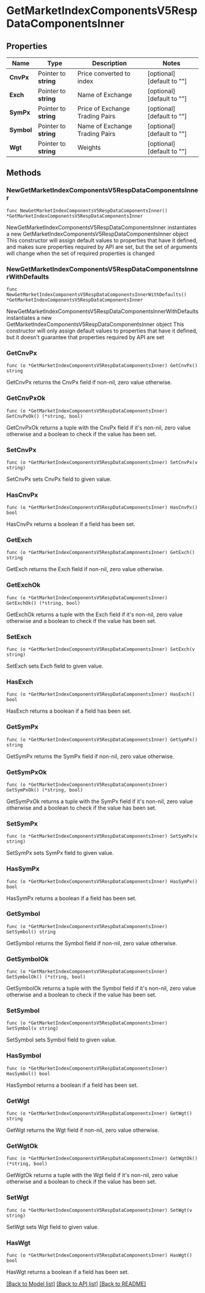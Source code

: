 # GetMarketIndexComponentsV5RespDataComponentsInner

## Properties

Name | Type | Description | Notes
------------ | ------------- | ------------- | -------------
**CnvPx** | Pointer to **string** | Price converted to index | [optional] [default to ""]
**Exch** | Pointer to **string** | Name of Exchange | [optional] [default to ""]
**SymPx** | Pointer to **string** | Price of Exchange Trading Pairs | [optional] [default to ""]
**Symbol** | Pointer to **string** | Name of Exchange Trading Pairs | [optional] [default to ""]
**Wgt** | Pointer to **string** | Weights | [optional] [default to ""]

## Methods

### NewGetMarketIndexComponentsV5RespDataComponentsInner

`func NewGetMarketIndexComponentsV5RespDataComponentsInner() *GetMarketIndexComponentsV5RespDataComponentsInner`

NewGetMarketIndexComponentsV5RespDataComponentsInner instantiates a new GetMarketIndexComponentsV5RespDataComponentsInner object
This constructor will assign default values to properties that have it defined,
and makes sure properties required by API are set, but the set of arguments
will change when the set of required properties is changed

### NewGetMarketIndexComponentsV5RespDataComponentsInnerWithDefaults

`func NewGetMarketIndexComponentsV5RespDataComponentsInnerWithDefaults() *GetMarketIndexComponentsV5RespDataComponentsInner`

NewGetMarketIndexComponentsV5RespDataComponentsInnerWithDefaults instantiates a new GetMarketIndexComponentsV5RespDataComponentsInner object
This constructor will only assign default values to properties that have it defined,
but it doesn't guarantee that properties required by API are set

### GetCnvPx

`func (o *GetMarketIndexComponentsV5RespDataComponentsInner) GetCnvPx() string`

GetCnvPx returns the CnvPx field if non-nil, zero value otherwise.

### GetCnvPxOk

`func (o *GetMarketIndexComponentsV5RespDataComponentsInner) GetCnvPxOk() (*string, bool)`

GetCnvPxOk returns a tuple with the CnvPx field if it's non-nil, zero value otherwise
and a boolean to check if the value has been set.

### SetCnvPx

`func (o *GetMarketIndexComponentsV5RespDataComponentsInner) SetCnvPx(v string)`

SetCnvPx sets CnvPx field to given value.

### HasCnvPx

`func (o *GetMarketIndexComponentsV5RespDataComponentsInner) HasCnvPx() bool`

HasCnvPx returns a boolean if a field has been set.

### GetExch

`func (o *GetMarketIndexComponentsV5RespDataComponentsInner) GetExch() string`

GetExch returns the Exch field if non-nil, zero value otherwise.

### GetExchOk

`func (o *GetMarketIndexComponentsV5RespDataComponentsInner) GetExchOk() (*string, bool)`

GetExchOk returns a tuple with the Exch field if it's non-nil, zero value otherwise
and a boolean to check if the value has been set.

### SetExch

`func (o *GetMarketIndexComponentsV5RespDataComponentsInner) SetExch(v string)`

SetExch sets Exch field to given value.

### HasExch

`func (o *GetMarketIndexComponentsV5RespDataComponentsInner) HasExch() bool`

HasExch returns a boolean if a field has been set.

### GetSymPx

`func (o *GetMarketIndexComponentsV5RespDataComponentsInner) GetSymPx() string`

GetSymPx returns the SymPx field if non-nil, zero value otherwise.

### GetSymPxOk

`func (o *GetMarketIndexComponentsV5RespDataComponentsInner) GetSymPxOk() (*string, bool)`

GetSymPxOk returns a tuple with the SymPx field if it's non-nil, zero value otherwise
and a boolean to check if the value has been set.

### SetSymPx

`func (o *GetMarketIndexComponentsV5RespDataComponentsInner) SetSymPx(v string)`

SetSymPx sets SymPx field to given value.

### HasSymPx

`func (o *GetMarketIndexComponentsV5RespDataComponentsInner) HasSymPx() bool`

HasSymPx returns a boolean if a field has been set.

### GetSymbol

`func (o *GetMarketIndexComponentsV5RespDataComponentsInner) GetSymbol() string`

GetSymbol returns the Symbol field if non-nil, zero value otherwise.

### GetSymbolOk

`func (o *GetMarketIndexComponentsV5RespDataComponentsInner) GetSymbolOk() (*string, bool)`

GetSymbolOk returns a tuple with the Symbol field if it's non-nil, zero value otherwise
and a boolean to check if the value has been set.

### SetSymbol

`func (o *GetMarketIndexComponentsV5RespDataComponentsInner) SetSymbol(v string)`

SetSymbol sets Symbol field to given value.

### HasSymbol

`func (o *GetMarketIndexComponentsV5RespDataComponentsInner) HasSymbol() bool`

HasSymbol returns a boolean if a field has been set.

### GetWgt

`func (o *GetMarketIndexComponentsV5RespDataComponentsInner) GetWgt() string`

GetWgt returns the Wgt field if non-nil, zero value otherwise.

### GetWgtOk

`func (o *GetMarketIndexComponentsV5RespDataComponentsInner) GetWgtOk() (*string, bool)`

GetWgtOk returns a tuple with the Wgt field if it's non-nil, zero value otherwise
and a boolean to check if the value has been set.

### SetWgt

`func (o *GetMarketIndexComponentsV5RespDataComponentsInner) SetWgt(v string)`

SetWgt sets Wgt field to given value.

### HasWgt

`func (o *GetMarketIndexComponentsV5RespDataComponentsInner) HasWgt() bool`

HasWgt returns a boolean if a field has been set.


[[Back to Model list]](../README.md#documentation-for-models) [[Back to API list]](../README.md#documentation-for-api-endpoints) [[Back to README]](../README.md)


